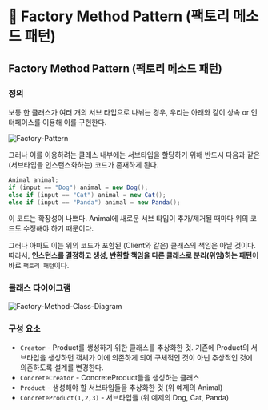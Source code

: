 # 📜 Factory Method Pattern (팩토리 메소드 패턴)

## Factory Method Pattern (팩토리 메소드 패턴)

### 정의

보통 한 클래스가 여러 개의 서브 타입으로 나뉘는 경우, 우리는 아래와 같이 상속 or 인터페이스를 이용해 이를 구현한다.

![Factory-Pattern](https://s3.us-west-2.amazonaws.com/secure.notion-static.com/8315f197-74c6-41ff-9c05-92b52ce6e5f0/Untitled.png?X-Amz-Algorithm=AWS4-HMAC-SHA256&X-Amz-Content-Sha256=UNSIGNED-PAYLOAD&X-Amz-Credential=AKIAT73L2G45EIPT3X45%2F20220530%2Fus-west-2%2Fs3%2Faws4_request&X-Amz-Date=20220530T071843Z&X-Amz-Expires=86400&X-Amz-Signature=65198d10a9323d61e9df8456c579ed71cefa78732e9634a005bbe58f681cb2ab&X-Amz-SignedHeaders=host&response-content-disposition=filename%20%3D%22Untitled.png%22&x-id=GetObject)

그러나 이를 이용하려는 클래스 내부에는 서브타입을 할당하기 위해 반드시 다음과 같은(서브타입을 인스턴스화하는) 코드가 존재하게 된다.

```java
Animal animal;
if (input == "Dog") animal = new Dog();
else if (input == "Cat") animal = new Cat();
else if (input == "Panda") animal = new Panda();
```

이 코드는 확장성이 나쁘다. Animal에 새로운 서브 타입이 추가/제거될 때마다 위의 코드도 수정해야 하기 때문이다.

그러나 아마도 이는 위의 코드가 포함된 (Client와 같은) 클래스의 책임은 아닐 것이다. 따라서, **인스턴스를 결정하고 생성, 반환할 책임을 다른 클래스로 분리(위임)하는 패턴**이 바로 `팩토리 패턴`이다.

### 클래스 다이어그램

![Factory-Method-Class-Diagram](https://s3.us-west-2.amazonaws.com/secure.notion-static.com/fda2ad2e-93e7-4605-8857-989c85525f27/Untitled.png?X-Amz-Algorithm=AWS4-HMAC-SHA256&X-Amz-Content-Sha256=UNSIGNED-PAYLOAD&X-Amz-Credential=AKIAT73L2G45EIPT3X45%2F20220530%2Fus-west-2%2Fs3%2Faws4_request&X-Amz-Date=20220530T073043Z&X-Amz-Expires=86400&X-Amz-Signature=ca1d7856c46c76178028651c87a480a12f91b3561d8205c9cbed92c4011aa11a&X-Amz-SignedHeaders=host&response-content-disposition=filename%20%3D%22Untitled.png%22&x-id=GetObject)

### 구성 요소

- `Creator` - Product를 생성하기 위한 클래스를 추상화한 것. 기존에 Product의 서브타입을 생성하던 객체가 이에 의존하게 되어 구체적인 것이 아닌 추상적인 것에 의존하도록 설계를 변경한다.
- `ConcreteCreator` - ConcreteProduct들을 생성하는 클래스
- `Product` - 생성해야 할 서브타입들을 추상화한 것 (위 예제의 Animal)
- `ConcreteProduct(1,2,3)` -  서브타입들 (위 예제의 Dog, Cat, Panda)
